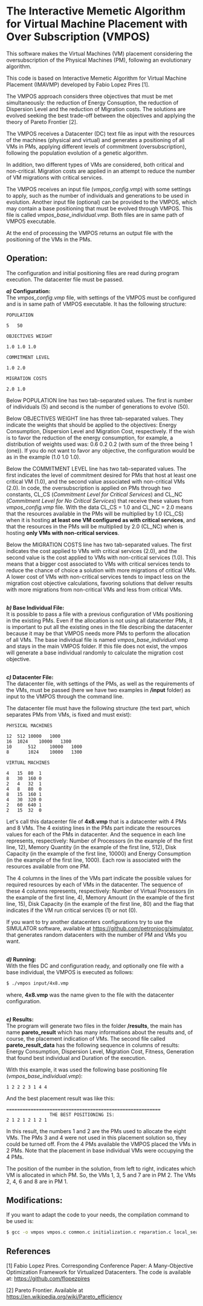 # The Interactive Memetic Algorithm for Virtual Machine Placement with Over Subscription (VMPOS)

This software makes the Virtual Machines (VM) placement considering the oversubscription of the Physical Machines (PM), following an evolutionary algorithm. 

This code is based on Interactive Memetic Algorithm for Virtual Machine Placement (IMAVMP) developed by Fabio Lopez Pires [1].

The VMPOS approach considers three objectives that must be met simultaneously: the reduction of Energy Consuption, the reduction of Dispersion Level and the reduction of Migration costs. The solutions are evolved seeking the best trade-off between the objectives and applying the theory of Pareto Frontier [2].

The VMPOS receives a Datacenter (DC) text file as input with the resources of the machines (physical and virtual) and generates a positioning of all VMs in PMs, applying different levels of commitment (oversubscription), following the population evolution of a genetic algorithm. 

In addition, two different types of VMs are considered, both critical and non-critical. Migration costs are applied in an attempt to reduce the number of VM migrations with critical services.

The VMPOS receives an input file (*vmpos_config.vmp*) with some settings to apply, such as the number of individuals and generations to be used in evolution. Another input file (optional) can be provided to the VMPOS, which may contain a base positioning that must be evolved through VMPOS. This file is called *vmpos_base_individual.vmp*. Both files are in same path of VMPOS executable.

At the end of processing the VMPOS returns an output file with the positioning of the VMs in the PMs.

## Operation:

The configuration and initial positioning files are read during program execution. The datacenter file must be passed.

**_a)_ Configuration:**<br>
The *vmpos_config.vmp* file, with settings of the VMPOS must be configured and is in same path of VMPOS executable. It has the following structure:

    POPULATION

    5	50

    OBJECTIVES WEIGHT

    1.0	1.0	1.0

    COMMITMENT LEVEL

    1.0	2.0

    MIGRATION COSTS

    2.0	1.0


Below POPULATION line has two tab-separated values. The first is number of individuals (5) and second is the number of generations to evolve (50).

Below OBJECTIVES WEIGHT line has three tab-separated values. They indicate the weights that should be applied to the objectives: Energy Consumption, Dispersion Level and Migration Cost, respectively. If the wish is to favor the reduction of the energy consumption, for example, a distribution of weights used was: 0.6 0.2 0.2 (with sum of the three being 1 (one)). If you do not want to favor any objective, the configuration would be as in the example (1.0 1.0 1.0). 

Below the COMMITMENT LEVEL line has two tab-separated values. The first indicates the level of commitment desired for PMs that host at least one critical VM (1.0), and the second value associated with non-critical VMs (2.0). 
In code, the oversubscription is applied on PMs through two constants, CL_CS (*Commitment Level for Critical Services*) and CL_NC (*Commitment Level for No Critical Services*) that receive these values from *vmpos_config.vmp* file. With the data CL_CS = 1.0 and CL_NC = 2.0 means that the resources available in the PMs will be multiplied by 1.0 (CL_CS) when it is hosting **at least one VM configured as with critical services**, and that the resources in the PMs will be multiplied by 2.0 (CL_NC) when is hosting **only VMs with non-critical services**.

Below the MIGRATION COSTS line has two tab-separated values. The first indicates the cost applied to VMs with critical services (2.0), and the second value is the cost applied to VMs with non-critical services (1.0). This means that a bigger cost associated to VMs with critical services tends to reduce the chance of choice a solution with more migrations of critical VMs. A lower cost of VMs with non-critical services tends to impact less on the migration cost objective calculations, favoring solutions that deliver results with more migrations from non-critical VMs and less from critical VMs.<br><br>

**_b)_ Base Individual File:**<br>
It is possible to pass a file with a previous configuration of VMs positioning in the existing PMs. Even if the allocation is not using all datacenter PMs, it is important to put all the existing ones in the file describing the datacenter because it may be that VMPOS needs more PMs to perform the allocation of all VMs. The base individual file is named *vmpos_base_individual*.vmp and stays in the main VMPOS folder. If this file does not exist, the vmpos will generate a base individual randomly to calculate the migration cost objective.<br><br>


**_c)_ Datacenter File:**<br>
The datacenter file, with settings of the PMs, as well as the requirements of the VMs, must be passed (here we have two examples in **/input** folder) as input to the VMPOS through the command line.

The datacenter file must have the following structure (the text part, which separates PMs from VMs, is fixed and must exist):

    PHYSICAL MACHINES

    12	512	10000	1000
    16	1024	10000	1300
    10      512     10000   1000
    8       1024	10000	1300

    VIRTUAL MACHINES

    4	15	80	1
    8	30	160	0
    2	4	32	1
    4	8	80	0
    8	15	160	1
    4	30	320	0
    2	60	640	1
    2	15	32	0

Let's call this datacenter file of **4x8.vmp** that is a datacenter with 4 PMs and 8 VMs. The 4 existing lines in the PMs part indicate the resources values for each of the PMs in datacenter. And the sequence in each line represents, respectively: Number of Processors (in the example of the first line, 12), Memory Quantity (in the example of the first line, 512), Disk Capacity (in the example of the first line, 10000) and Energy Consumption (in the example of the first line, 1000). Each row is associated with the resources available from one PM.

The 4 columns in the lines of the VMs part indicate the possible values for required resources by each of VMs in the datacenter. The sequence of these 4 columns represents, respectively: Number of Virtual Processors (in the example of the first line, 4), Memory Amount (in the example of the first line, 15), Disk Capacity (in the example of the first line, 80) and the flag that indicates if the VM run critical services (1) or not (0).

If you want to try another datacenters configurations try to use the SIMULATOR software, available at https://github.com/petroniocg/simulator, that generates random datacenters with the number of PM and VMs you want.<br><br>

**_d)_ Running:**<br>
With the files DC and configuration ready, and optionally one file with a base individual, the VMPOS is executed as follows:


```sh
$ ./vmpos input/4x8.vmp
```

where, **4x8.vmp** was the name given to the file with the datacenter configuration.<br><br>

**_e)_ Results:**<br>
The program will generate two files in the folder **/results**, the main has name **pareto_result** which has many informations about the results and, of course, the placement indication of VMs. The second file called **pareto_result_data** has the following sequence in columns of results: Energy Consumption, Dispersion Level, Migration Cost, Fitness, Generation that found best individual and Duration of the execution. 

With this example, it was used the following base positioning file (*vmpos_base_individual.vmp*):
 
    1 2 2 2 3 1 4 4

And the best placement result was like this:

    =========================================================
                    THE BEST POSITIONING IS:
    2 1 2 1 2 1 2 1

In this result, the numbers 1 and 2 are the PMs used to allocate the eight VMs. The PMs 3 and 4 were not used in this placement solution so, they could be turned off. From the 4 PMs available the VMPOS placed the VMs in 2 PMs. Note that the placement in base individual VMs were occupying the 4 PMs.

The position of the number in the solution, from left to right, indicates which VM is allocated in which PM. So, the VMs 1, 3, 5 and 7 are in PM 2. The VMs 2, 4, 6 and 8 are in PM 1.

## Modifications:

If you want to adapt the code to your needs, the compilation command to be used is:

```sh
$ gcc -o vmpos vmpos.c common.c initialization.c reparation.c local_search.c commitment.c pareto.c variation.c -g -lm
```


## References

[1] Fabio Lopez Pires. Corresponding Conference Paper: A Many-Objective Optimization Framework for Virtualized Datacenters. The code is available at: https://github.com/flopezpires

[2] Pareto Frontier. Available at https://en.wikipedia.org/wiki/Pareto_efficiency